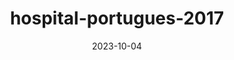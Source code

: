 ---
layout: note-image
parent: ../notas
title: hospital-portugues-2017
date: 2023-10-04
metatitle: Hospital Português
categories: imagem, hospital português, warp
description: Vista aérea do Hospital Português em 2017
year: 2017
cover-image: https://www.historiadorecife.com/notas/images/images/hospital-portugues-2017.jpg
---